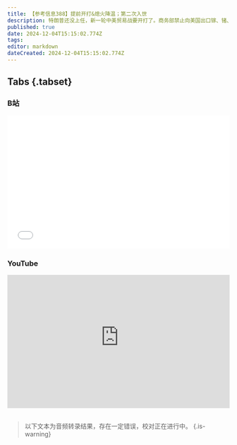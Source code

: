 ```yaml
---
title: 【参考信息388】提前开打&熄火降温；第二次入世
description: 特朗普还没上任，新一轮中美贸易战要开打了。商务部禁止向美国出口镓、锗、锑、超硬材料军民两用物项，强调其他国家和地区不可转口提供。近期我国和其他发达国家不少贸易摩擦熄火或降温，比如澳大利亚和日本。东南亚作为中企规避贸易管制的迂回地区，越来越有存在感；但另一个绕道关键节点墨西哥形势有变，中企或许会从狂热转向观望。中国第四年申请加入CPTPP未果，还有哪些被比喻为“第二次入世”？印度留美学生超过中国。
published: true
date: 2024-12-04T15:15:02.774Z
tags: 
editor: markdown
dateCreated: 2024-12-04T15:15:02.774Z
---
```


## Tabs {.tabset}
### B站
<div style="position: relative; padding: 30% 45%;">
<iframe style="position: absolute; width: 100%; height: 100%; left: 0; top: 0;" src="//player.bilibili.com/player.html?&bvid=BV1JZi1YtEVq&page=1&as_wide=1&high_quality=1&danmaku=1&autoplay=0" scrolling="no" border="0" frameborder="no" framespacing="0" allowfullscreen="true"></iframe>
</div>

### YouTube
<div style="position: relative; padding: 30% 45%;">
<iframe style="position: absolute; top: 0; left: 0; width: 100%; height: 100%;" src="https://www.youtube-nocookie.com/embed/YouTubeVID" title="YouTube video player" frameborder="0" allow="accelerometer; autoplay; clipboard-write; encrypted-media; gyroscope; picture-in-picture" allowfullscreen></iframe>
</div>

## 

> 以下文本为音频转录结果，存在一定错误，校对正在进行中。
{.is-warning}

